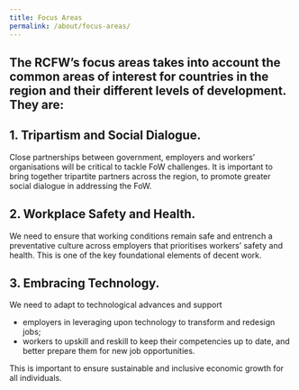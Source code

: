 ```yaml
---
title: Focus Areas
permalink: /about/focus-areas/
---
```

## The RCFW’s focus areas takes into account the common areas of interest for countries in the region and their different levels of development. They are: 

## 1. **Tripartism and Social Dialogue**. 
Close partnerships between government, employers and workers’ organisations will be critical to tackle FoW challenges. It is important to bring together tripartite partners across the region, to promote greater social dialogue in addressing the FoW. 

## 2. **Workplace Safety and Health**. 
We need to ensure that working conditions remain safe and entrench a preventative culture across employers that prioritises workers’ safety and health. This is one of the key foundational elements of decent work. 
   
## 3. **Embracing Technology**. 
We need to adapt to technological advances and support 
- employers in leveraging upon technology to transform and redesign jobs; 
- workers to upskill and reskill to keep their competencies up to date, and better prepare them for new job opportunities. 

This is important to ensure sustainable and inclusive economic growth for all individuals.
